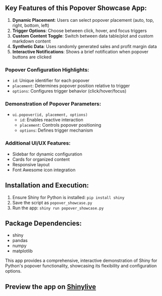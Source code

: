 ## Key Features of this Popover Showcase App:

1. **Dynamic Placement**: Users can select popover placement (auto, top, right, bottom, left)
2. **Trigger Options**: Choose between click, hover, and focus triggers
3. **Custom Content Toggle**: Switch between data table/plot and custom markdown content
4. **Synthetic Data**: Uses randomly generated sales and profit margin data
5. **Interactive Notifications**: Shows a brief notification when popover buttons are clicked

### Popover Configuration Highlights:

- `id`: Unique identifier for each popover
- `placement`: Determines popover position relative to trigger
- `options`: Configures trigger behavior (click/hover/focus)

### Demonstration of Popover Parameters:
- `ui.popover(id, placement, options)`
  - `id`: Enables reactive interaction
  - `placement`: Controls popover positioning
  - `options`: Defines trigger mechanism

### Additional UI/UX Features:
- Sidebar for dynamic configuration
- Cards for organized content
- Responsive layout
- Font Awesome icon integration

## Installation and Execution:
1. Ensure Shiny for Python is installed: `pip install shiny`
2. Save the script as `popover_showcase.py`
3. Run the app: `shiny run popover_showcase.py`

## Package Dependencies:
- shiny
- pandas
- numpy
- matplotlib

This app provides a comprehensive, interactive demonstration of Shiny for Python's popover functionality, showcasing its flexibility and configuration options.
## Preview the app on [Shinylive](https://shinylive.io/py/app/#h=0&code=NobwRAdghgtgpmAXAAjFADugdOgnmAGlQGMB7CAFzkqVQDMAnUmZAZwAsBLCXZTmdKQYVkDOFGIVOANzgAdCI2ZsuPLHAAe6Ma1Z8BQkd3QBXCkROciYiABM4DBf0HDRUO8ycHX6d7ah6Acjotl4uIhAmArxBEOhhhsgwUBToADakFGmcAEY4uOmZyEHpFAoKAMTIAMq4lOxwUsTI-hRQyADm1A4pnOQKcVgMfsxYrHBwtgAUACwATACUCtqktiaSegC8yMAKyPvIcmAAMhgUpPGEh2DVycLo7OTyV0cAKlA5aY1HREe3UMIAO4pYjsH6HCAHa4AdU4Yi+umQAFEATkTLZWOCjgBxWDcDrIADC5FYpC+WLAhNgPSOCgAugpWFAEQB9VrtbYhLAAERSUAAYsN4FMQHsDgByAAKTDWknFKBWsoorAIYv24uqzLgrHlyEGww8MCGfm4FCmAEYAAyWohW61EL4QKaK9bKhYLVWQiXS0h0TgiACyAI63F1+pGRpMEE4dCEMAtNuQAFZE47nTLXax3UNSFHposFABfJYQSrIACCtlsyH55BE5cB2uYcCJ1WqyFjDD4ZAgmMinCwDSgthZPaolCmauQliwAAlXgHjlNxQAebIQADWojgaU2R1YFFwCIa3zAyHYYjoe7A7AoqVYiAA9I-iLYIAArVhYYgZdF0NIAnA37MI+UDvlAGiPtkOSsI+saUAAtFAjakvAj4AGxYAA7Fg5ovrooFpGkWAwNw366EcAB84oliWZaSlAXRsI0JjxP2OCMXALIXMqUxSFkcDXpKFykLIXbVI8gLEAEzxEH6REfF8myvAwJhwHREBVNUnD2DkALIIC-rsMEIlicgPZ+h0JjDFI5B8HEZh9oZFDGTOrA6XAekMFMCyIFOM7GGYLLjF8kiTl6UL7Ec6QSHA8CUFiEWRUcwmCGZkoAcQcXUGULxJVCuxoGYpAUucly-GADCcB0t4UjkmTnDAFJfHQuV0p6kUHCFcCSJM15QMVRz7FUlbVu09h0ANaQiNIzJqVOJZQv5A6BRQo4NMQG71RoLIdEwrHhZ1UVgDxfS9olR3XKlokOMgADy6C2edeWXaK+VHUcFBVR0XSOLQRyEtkm3ICp1W-Rdl0HEcjxiUcKBHLON1dqDP0OBDkPXLGxAmJi-1gLW2N6Cj4NgFOUKFgtU7LVgq3Bc5oKTmAhONaOdY5RShI441RJswlYAaVUQbcOZvMiM5xmzVVuZ6IIaW3fYMAkl9vQkgo4vTgOAG4Lma1kGkUS9j5flJVUPpKjUWp6NdsNJerM7SQw0y+WTBxVNyjQOKREAtl9YO3Xp4zVnZ3W9UHj1nX2l0AAJiBIUiyN+zLEC7+wTZ0jQsr7qPec772dTG1xZyT9n2aYFBYKdJJGynkNiBQ1mQkcP6cJttJ55FO4F9DSNDcLq0V+HVe5xjnV1w31ww2jpPt1Cnd0JjpCE73kL95XhvDyPUJjwwjdgFjONt5v2+783rdnsgbtwJNJjTcgRdo+3Nd2wOstI4dI86deTKsq-sMvSPMUsrxQoJsfugDsqUCIBfZAABVcYpczAtDhD1LIuAa5QjXqwTYoowD3z+igLoa08E+Qpu3DeGMAoOTWnHM6LI0R3nIIzF0kg6EUFLC8MAZtXQWwREcRaI90EHBjtQewDAsCWEEanK+bBLas0oDlauM8joF37szZgcjxxmnIZvSKx8NZYFsDId+OjIYzjuBuWwpBAROiOBUOxhx0QAA4ADMoR0RwEcZaZAAAqbx7s2icC+NWTUCJkAACU4DhF8XwjqJjTEDjaB0L8N9jFxIoQkxiX5siM2JAIMQDRewyBbN-bUxRoBpFwO5XGHpJFpP0YkrJnBGY+j9CIO4IYV6FJqsqGJtS0kzgaVgbJbwbDVmkJwVgJhmScAAF4q3YfwupkVFl1JWZvHc4xjZLP2Ho0ZDgsBtE+HAKYJTWBsj5BpKEpsmCtOQEGBgHTkDWwflCZ+idHaKMum83+DhUmXU-tFG5-oWQ-L+r8JR+xwHANAVQnAmUIHmGGrA+Bq0kFiEkBU2pmDsGfW+iTAhGdiELFIZdbRl1KFlxZDQ8gdCzDnBsWAFYrTWHsIqi0-0dzgzcGqbU2pwi7D7IkRClo0imXArHAoslH956qK5uoiVE4pUmL0TOQx0g-nbLMQCCxViGV2KqHIJxrjDW2GIDkLxvj2WBi5ZCfxUBAmsGifzWJ2yDgDMyeItIGrXX7HdUkoZTSjj3MedJNI2MAJPSSI0R4liMgdDQc6vpcS-WNJycwXwNkillOZJUiZvThX9Iyf64ZNxlZUBDM0bl1Vbw8oLSPNZcSG0Yw2XALZ2yqiEljlQYIGQRB0CjJIM6SbOqlCwJZayxzLLuRmYJKYjiiAzHdMOyKo6vInNkeyYAUoMxynajI1km7t2+g5cG0MdIm06NHfxL4y4uGSCeUC61DzuU0WXVCUdGgAI5B3LendFBX11pHdNLAR4Pg-qPbc09kIpgAFIFgAddR+poG5WBTCYG0J6mwZhJgvZvK91a1pax1j5N9BxdkiP2YUM0o6OjEDoD5AW91B7lJQKNYoepMgxhbvMgyBSTJyy7BMu+eKHCTAUMImhCcr50BQeJ2Og6pOyAnGAv9LKSxpxZJ8t1A4ICcb9NJJ6wVJLequn+nhpTQXCb9mIWwABCdGkU1iZvIJsOY4LLqHnQIJI48BdCcUPgcDSEmFNAWk7JiAwX46haU2aFTx61o5DYep6RmntEzl01IfT8yjNWJMylR9nLn29n40jKz2dJj2f-p1Jz8zXPuaOp57zYBfNMi6AF-YCwwCFiIOAaA8BaCVTgAAR0sGIYBX4KAaAoFcJmosBsKGSKkXt0EBhRDwMsPwARyjCq63SIAA)
